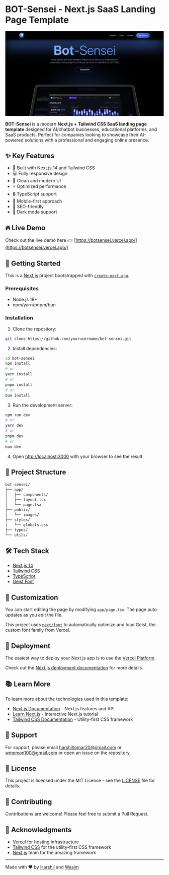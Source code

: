 # BOT-Sensei - Next.js SaaS Landing Page Template

![alt text](image.png)

**BOT-Sensei** is a modern **Next.js + Tailwind CSS SaaS landing page template** designed for AI/chatbot businesses, educational platforms, and SaaS products. Perfect for companies looking to showcase their AI-powered solutions with a professional and engaging online presence.

## ✨ Key Features

- 🚀 Built with Next.js 14 and Tailwind CSS
- 💻 Fully responsive design
- 🎨 Clean and modern UI
- ⚡ Optimized performance
- 🔒 TypeScript support
- 📱 Mobile-first approach
- 🎯 SEO-friendly
- 🌙 Dark mode support

## 🔥 Live Demo

Check out the live demo here 👉 [https://botsensei.vercel.app/](https://botsensei.vercel.app/)

## 🚀 Getting Started

This is a [Next.js](https://nextjs.org/) project bootstrapped with [`create-next-app`](https://github.com/vercel/next.js/tree/canary/packages/create-next-app).

### Prerequisites

- Node.js 18+ 
- npm/yarn/pnpm/bun

### Installation

1. Clone the repository:
```bash
git clone https://github.com/yourusername/bot-sensei.git
```

2. Install dependencies:
```bash
cd bot-sensei
npm install
# or
yarn install
# or
pnpm install
# or
bun install
```

3. Run the development server:
```bash
npm run dev
# or
yarn dev
# or
pnpm dev
# or
bun dev
```

4. Open [http://localhost:3000](http://localhost:3000) with your browser to see the result.

## 📁 Project Structure

```
bot-sensei/
├── app/
│   ├── components/
│   ├── layout.tsx
│   └── page.tsx
├── public/
│   └── images/
├── styles/
│   └── globals.css
├── types/
└── utils/
```

## 🛠 Tech Stack

- [Next.js 14](https://nextjs.org/)
- [Tailwind CSS](https://tailwindcss.com/)
- [TypeScript](https://www.typescriptlang.org/)
- [Geist Font](https://vercel.com/font)

## 📝 Customization

You can start editing the page by modifying `app/page.tsx`. The page auto-updates as you edit the file.

This project uses [`next/font`](https://nextjs.org/docs/app/building-your-application/optimizing/fonts) to automatically optimize and load Geist, the custom font family from Vercel.

## 🚀 Deployment

The easiest way to deploy your Next.js app is to use the [Vercel Platform](https://vercel.com/new?filter=next.js).

Check out the [Next.js deployment documentation](https://nextjs.org/docs/app/building-your-application/deploying) for more details.

## 📚 Learn More

To learn more about the technologies used in this template:

- [Next.js Documentation](https://nextjs.org/docs) - Next.js features and API
- [Learn Next.js](https://nextjs.org/learn) - Interactive Next.js tutorial
- [Tailwind CSS Documentation](https://tailwindcss.com/docs) - Utility-first CSS framework

## 💬 Support

For support, please email harshiltomar20@gmail.com or wmemon100@gmail.com or open an issue on the repository.

## 📄 License

This project is licensed under the MIT License - see the [LICENSE](LICENSE) file for details.

## 🤝 Contributing

Contributions are welcome! Please feel free to submit a Pull Request.

## 🙏 Acknowledgments

- [Vercel](https://vercel.com) for hosting infrastructure
- [Tailwind CSS](https://tailwindcss.com) for the utility-first CSS framework
- [Next.js](https://nextjs.org) team for the amazing framework

---

Made with ❤️ by [Harshil](https://github.com/harshiltomar) and [Wasim](https://github.com/wmemon)